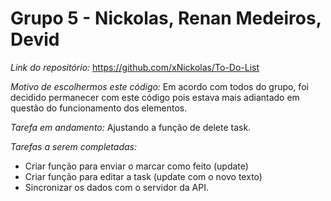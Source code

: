 # Grupo 5 - Nickolas, Renan Medeiros, Devid

*Link do repositório:*
https://github.com/xNickolas/To-Do-List

*Motivo de escolhermos este código:*
Em acordo com todos do grupo, foi decidido permanecer com este código pois estava mais adiantado em questão do funcionamento dos elementos.

*Tarefa em andamento:*
Ajustando a função de delete task.

*Tarefas a serem completadas:*
* Criar função para enviar o marcar como feito  (update)
* Criar função para editar a task (update com o novo texto)
* Sincronizar os dados com o servidor da API.